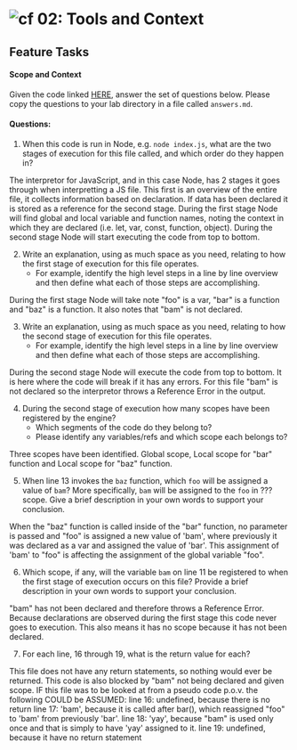 ![cf](https://i.imgur.com/7v5ASc8.png) 02: Tools and Context
======

## Feature Tasks
#### Scope and Context
Given the code linked [HERE](https://gist.github.com/sjschmidt44/556d31146a2b1ff3be84820e5fc06959), answer the set of questions below. Please copy the questions to your lab directory in a file called `answers.md`.



#### Questions:
1. When this code is run in Node, e.g. `node index.js`, what are the two stages of execution for this file called, and which order do they happen in?

The interpretor for JavaScript, and in this case Node, has 2 stages it goes through when interpretting a JS file. This first is an overview of the entire file, it collects information based on declaration. If data has been declared it is stored as a reference for the second stage.
During the first stage Node will find global and local variable and function names, noting the context in which they are declared (i.e. let, var, const, function, object).
During the second stage Node will start executing the code from top to bottom.

2. Write an explanation, using as much space as you need, relating to how the first stage of execution for this file operates.
    - For example, identify the high level steps in a line by line overview and then define what each of those steps are accomplishing.

During the first stage Node will take note "foo" is a var, "bar" is a function and "baz" is a function. It also notes that "bam" is not declared.

3. Write an explanation, using as much space as you need, relating to how the second stage of execution for this file operates.
    - For example, identify the high level steps in a line by line overview and then define what each of those steps are accomplishing.

During the second stage Node will execute the code from top to bottom. It is here where the code will break if it has any errors. For this file "bam" is not declared so the interpretor throws a Reference Error in the output.

4. During the second stage of execution how many scopes have been registered by the engine?
    - Which segments of the code do they belong to?
    - Please identify any variables/refs and which scope each belongs to?

Three scopes have been identified. Global scope, Local scope for "bar" function and Local scope for "baz" function.

5. When line 13 invokes the `baz` function, which `foo` will be assigned a value of `bam`? More specifically, `bam` will be assigned to the `foo` in ??? scope. Give a brief description in your own words to support your conclusion.

When the "baz" function is called inside of the "bar" function, no parameter is passed and "foo" is assigned a new value of 'bam', where previously it was declared as a var and assigned the value of 'bar'. This assignment of 'bam' to "foo" is affecting the assignment of the global variable "foo".

6. Which scope, if any, will the variable `bam` on line 11 be registered to when the first stage of execution occurs on this file? Provide a brief description in your own words to support your conclusion.

"bam" has not been declared and therefore throws a Reference Error. Because declarations are observed during the first stage this code never goes to execution. This also means it has no scope because it has not been declared.

7. For each line, 16 through 19, what is the return value for each?

This file does not have any return statements, so nothing would ever be returned. This code is also blocked by "bam" not being declared and given scope. IF this file was to be looked at from a pseudo code p.o.v. the following COULD be ASSUMED:
line 16: undefined, because there is no return
line 17: 'bam',  because it is called after bar(), which reassigned "foo" to 'bam' from previously 'bar'.
line 18: 'yay', because "bam" is used only once and that is simply to have 'yay' assigned to it.
line 19: undefined, because it have no return statement
